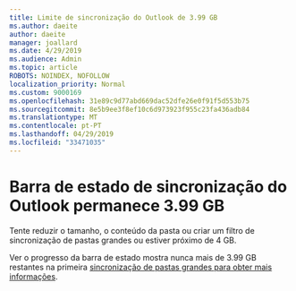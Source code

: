 ```yaml
---
title: Limite de sincronização do Outlook de 3.99 GB
ms.author: daeite
author: daeite
manager: joallard
ms.date: 4/29/2019
ms.audience: Admin
ms.topic: article
ROBOTS: NOINDEX, NOFOLLOW
localization_priority: Normal
ms.custom: 9000169
ms.openlocfilehash: 31e89c9d77abd669dac52dfe26e0f91f5d553b75
ms.sourcegitcommit: 8e5b9ee3f8ef10c6d973923f955c23fa436adb84
ms.translationtype: MT
ms.contentlocale: pt-PT
ms.lasthandoff: 04/29/2019
ms.locfileid: "33471035"
---
```

# <a name="outlook-sync-status-bar-remains-at-399-gb"></a>Barra de estado de sincronização do Outlook permanece 3.99 GB

Tente reduzir o tamanho, o conteúdo da pasta ou criar um filtro de sincronização de pastas grandes ou estiver próximo de 4 GB.

Ver o progresso da barra de estado mostra nunca mais de 3.99 GB restantes na primeira [sincronização de pastas grandes para obter mais informações](https://support.microsoft.com/en-us/help/2738323/status-bar-progress-never-shows-more-than-3-99-gb-remaining-on-initial).